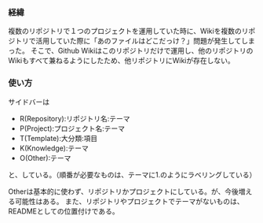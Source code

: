### 経緯
複数のリポジトリで１つのプロジェクトを運用していた時に、Wikiを複数のリポジトリで活用していた際に「あのファイルはどこだっけ？」問題が発生してしまった。
そこで、Github Wikiはこのリポジトリだけで運用し、他のリポジトリのWikiもすべて兼ねるようにしたため、他リポジトリにWikiが存在しない。

### 使い方
サイドバーは

- R(Repository):リポジトリ名:テーマ
- P(Project):プロジェクト名:テーマ
- T(Template):大分類:項目
- K(Knowledge):テーマ
- O(Other):テーマ

と、している。（順番が必要なものは、テーマに1.のようにラベリングしている）

Otherは基本的に使わず、リポジトリかプロジェクトにしている。が、今後増える可能性はある。
また、リポジトリやプロジェクトでテーマがないものは、READMEとしての位置付けである。
